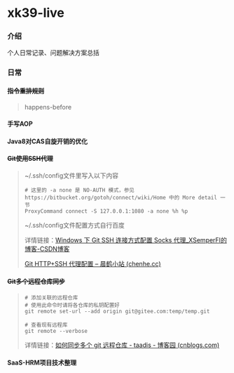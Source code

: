 # xk39-live

### 介绍

个人日常记录、问题解决方案总括

### 日常

#### ~~指令重排规则~~

> happens-before

#### 手写AOP

#### Java8对CAS自旋开销的优化

#### ~~Git使用SSH代理~~

> ~/.ssh/config文件里写入以下内容
>
> ```
> # 这里的 -a none 是 NO-AUTH 模式，参见 https://bitbucket.org/gotoh/connect/wiki/Home 中的 More detail 一节
> ProxyCommand connect -S 127.0.0.1:1080 -a none %h %p
> ```
>
> ~/.ssh/config文件配置方式自行百度
>
> 详情链接：[Windows 下 Git SSH 连接方式配置 Socks 代理_XSemperFI的博客-CSDN博客](https://blog.csdn.net/XSemperFI/article/details/106818669)
>
> [Git HTTP+SSH 代理配置 – 晨鹤小站 (chenhe.cc)](http://www.chenhe.cc/p/406)

#### ~~Git多个远程仓库同步~~

> ```
> # 添加关联的远程仓库
> # 使用此命令时请将各仓库的私钥配置好
> git remote set-url --add origin git@gitee.com:temp/temp.git
> ```
>
> ```
> # 查看现有远程库
> git remote --verbose
> ```
>
> 详情链接：[如何同步多个 git 远程仓库 - taadis - 博客园 (cnblogs.com)](https://www.cnblogs.com/taadis/p/12170953.html)

#### SaaS-HRM项目技术整理

